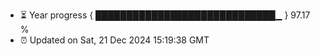 - ⏳ Year progress { █████████████████████████████▁ } 97.17 %
- ⏰ Updated on Sat, 21 Dec 2024 15:19:38 GMT

